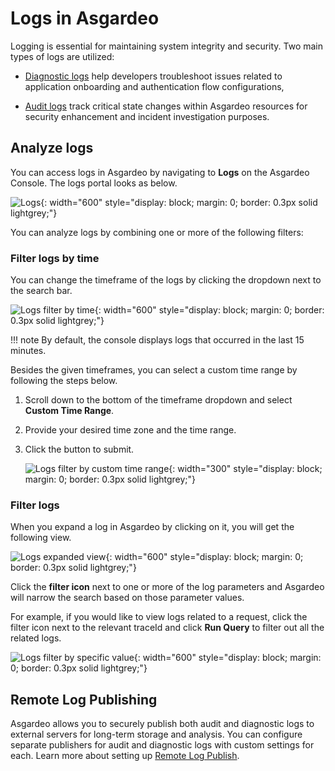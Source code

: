 # Logs in Asgardeo

Logging is essential for maintaining system integrity and security. Two main types of logs are utilized:

- [Diagnostic logs]({{base_path}}/guides/asgardeo-logs/diagnostic-logs/) help developers troubleshoot issues related to application onboarding and authentication flow configurations,

- [Audit logs]({{base_path}}/guides/asgardeo-logs/audit-logs/) track critical state changes within Asgardeo resources for security enhancement and incident investigation purposes.

## Analyze logs

You can access logs in Asgardeo by navigating to **Logs** on the Asgardeo Console. The logs portal looks as below.

![Logs]({{base_path}}/assets/img/guides/asgardeo-logs/diagnostic-logs-display.png){: width="600" style="display: block; margin: 0; border: 0.3px solid lightgrey;"}

You can analyze logs by combining one or more of the following filters:

### Filter logs by time
You can change the timeframe of the logs by clicking the dropdown next to the search bar.

![Logs filter by time]({{base_path}}/assets/img/guides/asgardeo-logs/logs-filter-by-time.png){: width="600" style="display: block; margin: 0; border: 0.3px solid lightgrey;"}

!!! note
    By default, the console displays logs that occurred in the last 15 minutes.

Besides the given timeframes, you can select a custom time range by following the steps below.

1. Scroll down to the bottom of the timeframe dropdown and select **Custom Time Range**.
2. Provide your desired time zone and the time range.
3. Click the button to submit.

    ![Logs filter by custom time range]({{base_path}}/assets/img/guides/asgardeo-logs/logs-select-custom-time-range.png){: width="300" style="display: block; margin: 0; border: 0.3px solid lightgrey;"}


### Filter logs

When you expand a log in Asgardeo by clicking on it, you will get the following view.

![Logs expanded view]({{base_path}}/assets/img/guides/asgardeo-logs/logs-expanded-view.png){: width="600" style="display: block; margin: 0; border: 0.3px solid lightgrey;"}

Click the **filter icon** next to one or more of the log parameters and Asgardeo will narrow the search based on those parameter values.

For example, if you would like to view logs related to a request, click the filter icon next to the relevant traceId and click **Run Query** to filter out all the related logs.

![Logs filter by specific value]({{base_path}}/assets/img/guides/asgardeo-logs/logs-filter-by-specific-value.png){: width="600" style="display: block; margin: 0; border: 0.3px solid lightgrey;"}


## Remote Log Publishing

Asgardeo allows you to securely publish both audit and diagnostic logs to external servers for long-term storage and analysis. You can configure separate publishers for audit and diagnostic logs with custom settings for each. Learn more about setting up [Remote Log Publish]({{base_path}}/guides/asgardeo-logs/remote-log-publish).
